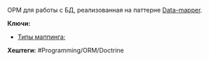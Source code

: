 ОРМ для работы с БД, реализованная на паттерне [Data-mapper](Data-mapper).

**Ключи:**
- [Типы маппинга](Mapping-types);

**Хештеги:** #Programming/ORM/Doctrine


